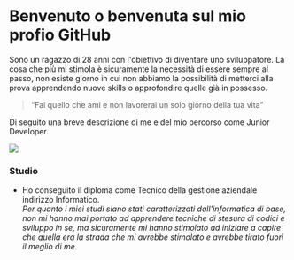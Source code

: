 # Benvenuto o benvenuta sul mio profio GitHub


Sono un ragazzo di 28 anni con l'obiettivo di diventare uno sviluppatore.
La cosa che più mi stimola è sicuramente la necessità di essere sempre al passo, non esiste giorno in cui non abbiamo la possibilità di metterci alla prova apprendendo nuove skills o approfondire quelle già in possesso.

>“Fai quello che ami e non lavorerai un solo giorno della tua vita”


Di seguito una breve descrizione di me e del mio percorso come Junior Developer.

![](https://i.pinimg.com/originals/76/da/56/76da56c64e2ef8ac0f4372be663c76cd.gif)

### Studio

- Ho conseguito il diploma come Tecnico della gestione aziendale indirizzo Informatico.<br>
    *Per quanto i miei studi siano stati caratterizzati dall'informatica di base, non mi hanno mai portato ad apprendere tecniche di stesura di codici e sviluppo in se, ma sicuramente mi hanno stimolato ad iniziare a capire che quella era la strada che mi avrebbe stimolato e avrebbe tirato fuori il meglio di me*.
